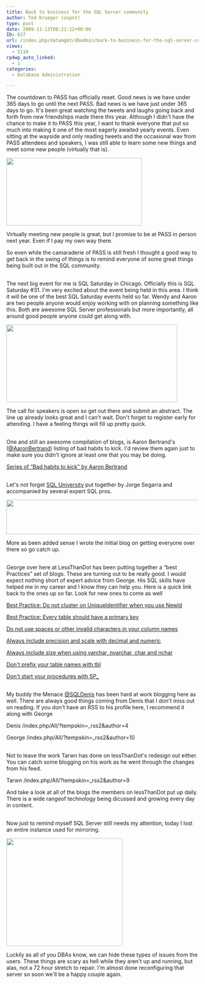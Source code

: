 ```yaml
---
title: Back to business for the SQL Server community
author: Ted Krueger (onpnt)
type: post
date: 2009-11-13T00:21:12+00:00
ID: 627
url: /index.php/datamgmt/dbadmin/back-to-business-for-the-sql-server-comm/
views:
  - 5118
rp4wp_auto_linked:
  - 1
categories:
  - Database Administration

---
```

The countdown to PASS has officially reset. Good news is we have under 365 days to go until the next PASS. Bad news is we have just under 365 days to go. It's been great watching the tweets and laughs going back and forth from new friendships made there this year. Although I didn't have the chance to make it to PASS this year, I want to thank everyone that put so much into making it one of the most eagerly awaited yearly events. Even sitting at the wayside and only reading tweets and the occasional wav from PASS attendees and speakers, I was still able to learn some new things and meet some new people (virtually that is). 

<div class="image_block">
  <img src="/wp-content/uploads/blogs/DataMgmt/virt_handshake.gif" alt="" title="" width="355" height="177" />
</div>

Virtually meeting new people is great, but I promise to be at PASS in person next year. Even if I pay my own way there.
  
So even while the camaraderie of PASS is still fresh I thought a good way to get back in the swing of things is to remind everyone of some great things being built out in the SQL community.
  


<div class="image_block">
  <img src="/wp-content/uploads/blogs/DataMgmt//line.gif" alt="" title="" width="500" height="2" />
</div>



The next big event for me is SQL Saturday in Chicago. Officially this is SQL Saturday #31. I'm very excited about the event being held in this area. I think it will be one of the best SQL Saturday events held so far. Wendy and Aaron are two people anyone would enjoy working with on planning something like this. Both are awesome SQL Server professionals but more importantly, all around good people anyone could get along with. 

<div class="image_block">
  <img src="/wp-content/uploads/blogs/DataMgmt/sqlsat.gif" alt="" title="" width="448" height="203" />
</div>

</a>

The call for speakers is open so get out there and submit an abstract. The line up already looks great and I can't wait. Don't forget to register early for attending. I have a feeling things will fill up pretty quick.
  


<div class="image_block">
  <img src="/wp-content/uploads/blogs/DataMgmt//line.gif" alt="" title="" width="500" height="2" />
</div>

One and still an awesome compilation of blogs, is Aaron Bertrand's ([@AaronBertrand][1]) listing of bad habits to kick. I'd review them again just to make sure you didn't ignore at least one that you may be doing.

[Series of “Bad habits to kick” by Aaron Bertrand][2]
  


<div class="image_block">
  <img src="/wp-content/uploads/blogs/DataMgmt//line.gif" alt="" title="" width="500" height="2" />
</div>

Let's not forget [SQL University][3] put together by Jorge Segarra and accompanied by several expert SQL pros.
  

 

<div class="image_block">
  <img src="/wp-content/uploads/blogs/DataMgmt/sqluniv.gif" alt="" title="" width="808" height="90" />
</div>

</a>More as been added sense I wrote the initial blog on getting everyone over there so go catch up.
  


<div class="image_block">
  <img src="/wp-content/uploads/blogs/DataMgmt//line.gif" alt="" title="" width="500" height="2" />
</div>

George over here at LessThanDot has been putting together a “best Practices” set of blogs. These are turning out to be really good. I would expect nothing short of expert advice from George. His SQL skills have helped me in my career and I know they can help you. Here is a quick link back to the ones up so far. Look for new ones to come as well

[Best Practice: Do not cluster on UniqueIdentifier when you use NewId][4] 
  
[Best Practice: Every table should have a primary key][5] 
  
[Do not use spaces or other invalid characters in your column names][6] 
  
[Always include precision and scale with decimal and numeric][7] 
  
[Always include size when using varchar, nvarchar, char and nchar][8] 
  
[Don't prefix your table names with tbl][9] 
  
[Don't start your procedures with SP_][10] 
  


<div class="image_block">
  <img src="/wp-content/uploads/blogs/DataMgmt//line.gif" alt="" title="" width="500" height="2" />
</div>

My buddy the Menace [@SQLDenis][11] has been hard at work blogging here as well. There are always good things coming from Denis that I don't miss out on reading. If you don't have an RSS to his profile here, I recommend it along with George

Denis /index.php/All/?tempskin=_rss2&author=4
  
George /index.php/All/?tempskin=_rss2&author=10
  


<div class="image_block">
  <img src="/wp-content/uploads/blogs/DataMgmt//line.gif" alt="" title="" width="500" height="2" />
</div>

Not to leave the work Tarwn has done on lessThanDot's redesign out either. You can catch some blogging on his work as he went through the changes from his feed. 
  
Tarwn /index.php/All/?tempskin=_rss2&author=9

And take a look at all of the blogs the members on lessThanDot put up daily. There is a wide rangeof technology being dicussed and growing every day in content.
  


<div class="image_block">
  <img src="/wp-content/uploads/blogs/DataMgmt//line.gif" alt="" title="" width="500" height="2" />
</div>

Now just to remind myself SQL Server still needs my attention, today I lost an entire instance used for mirroring. 

<div class="image_block">
  <img src="/wp-content/uploads/blogs/DataMgmt/takeitout.gif" alt="" title="" width="304" height="282" />
</div>

Luckily as all of you DBAs know, we can hide these types of issues from the users. These things are scary as hell while they aren't up and running, but alas, not a 72 hour stretch to repair. I'm almost done reconfiguring that server so soon we'll be a happy couple again.

 [1]: http://twitter.com/AaronBertrand
 [2]: /index.php/DataMgmt/DBAdmin/series-of-bad-habits-to-kick-by-aaron-be
 [3]: http://sqlchicken.com/sql-university/
 [4]: /index.php/DataMgmt/?p=667
 [5]: /index.php/DataMgmt/?p=663
 [6]: /index.php/DataMgmt/?p=662
 [7]: /index.php/DataMgmt/?p=658
 [8]: /index.php/DataMgmt/?p=656
 [9]: /index.php/DataMgmt/?p=653
 [10]: /index.php/DataMgmt/?p=652
 [11]: http://twitter.com/denisgobo